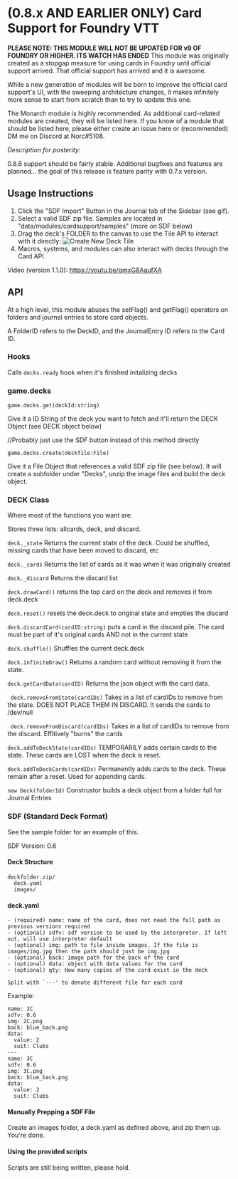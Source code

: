 # (0.8.x AND EARLIER ONLY) Card Support for Foundry VTT

**PLEASE NOTE: THIS MODULE WILL NOT BE UPDATED FOR v9 OF FOUNDRY OR HIGHER. ITS WATCH HAS ENDED**
This module was originally created as a stopgap measure for using cards in Foundry until official support arrived. That official support has arrived and it is awesome.

While a new generation of modules will be born to improve the official card support's UI, with the sweeping architecture changes, it makes infinitely more sense to start from scratch than to try to update this one.

The Monarch module is highly recommended. As additional card-related modules are created, they will be listed here. If you know of a module that should be listed here, please either create an issue here or (recommended) DM me on Discord at Norc#5108.


_Description for posterity:_

0.8.6 support should be fairly stable. Additional bugfixes and features are planned... the goal of this release is feature parity with 0.7.x version.

## Usage Instructions

1. Click the "SDF Import" Button in the Journal tab of the Sidebar (see gif).
2. Select a valid SDF zip file. Samples are located in "data/modules/cardsupport/samples" (more on SDF below)
3. Drag the deck's FOLDER to the canvas to use the Tile API to interact with it directly:
   ![Create New Deck Tile](https://media.giphy.com/media/dax0A0WNPhxlhfm36N/giphy.gif)
4. Macros, systems, and modules can also interact with decks through the Card API

Video (version 1.1.0): https://youtu.be/qmxG8AaufXA

## API

At a high level, this module abuses the setFlag() and getFlag() operators on folders and journal entries to store card objects.

A FolderID refers to the DeckID, and the JournalEntry ID refers to the Card ID.

### Hooks

Calls `decks.ready` hook when it's finished initalizing decks

### game.decks

`game.decks.get(deckId:string)`

Give it a ID String of the deck you want to fetch and it'll return the DECK Object (see DECK object below)

//Probably just use the SDF button instead of this method directly

`game.decks.create(deckfile:File)`

Give it a File Object that references a valid SDF zip file (see below). It will create a subfolder under "Decks", unzip the image files and build the deck object.

### DECK Class

Where most of the functions you want are.

Stores three lists: allcards, deck, and discard.

`deck._state` Returns the current state of the deck. Could be shuffled, missing cards that have been moved to discard, etc

`deck._cards` Returns the list of cards as it was when it was originally created

`deck._discard` Returns the discard list

`deck.drawCard()` returns the top card on the deck and removes it from deck.deck

`deck.reset()` resets the deck.deck to original state and empties the discard

`deck.discardCard(cardID:string)` puts a card in the discard pile. The card must be part of it's original cards AND not in the current state

`deck.shuffle()` Shuffles the current deck.deck

`deck.infiniteDraw()` Returns a random card without removing it from the state.

`deck.getCardData(cardID)` Returns the json object with the card data.

` deck.removeFromState(cardIDs)` Takes in a list of cardIDs to remove from the state. DOES NOT PLACE THEM IN DISCARD. It sends the cards to /dev/null

` deck.removeFromDiscard(cardIDs)` Takes in a list of cardIDs to remove from the discard. Effitively "burns" the cards

`deck.addToDeckState(cardIDs)` TEMPORARILY adds certain cards to the state. These cards are LOST when the deck is reset.

`deck.addToDeckCards(cardIDs)` Permanently adds cards to the deck. These remain after a reset. Used for appending cards.

`new Deck(folderId)`
Construstor builds a deck object from a folder full for Journal Entries

### SDF (Standard Deck Format)

See the sample folder for an example of this.

SDF Version: 0.6

#### Deck Structure

    deckfolder.zip/
      deck.yaml
      images/

#### deck.yaml

```
- (required) name: name of the card, does not need the full path as previous versions required
- (optional) sdfv: sdf version to be used by the interpreter. If left out, will use interpreter default
- (optional) img: path to file inside images. If the file is images/img.jpg then the path should just be img.jpg
- (optional) back: image path for the back of the card
- (optional) data: object with data values for the card
- (optional) qty: How many copies of the card exist in the deck

Split with `---' to denote different file for each card
```

Example:

```
name: 2C
sdfv: 0.6
img: 2C.png
back: blue_back.png
data:
  value: 2
  suit: Clubs
---
name: 3C
sdfv: 0.6
img: 3C.png
back: blue_back.png
data:
  value: 2
  suit: Clubs
```

#### Manually Prepping a SDF File

Create an images folder, a deck.yaml as defined above, and zip them up. You're done.

#### Using the provided scripts

Scripts are still being written, please hold.
